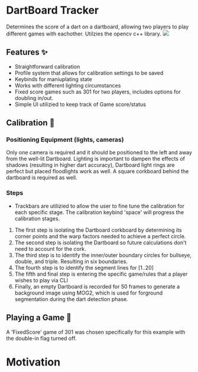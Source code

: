 # DartBoard Tracker
Determines the score of a dart on a dartboard, allowing two players to play different games with eachother. Utilzies the opencv c++ library.
![](https://github.com/ayirac/DartBoard-Tracker/301-progression.gif)

## Features :sparkles:
- Straightforward calibration
- Profile system that allows for calibration settings to be saved
- Keybinds for maniuplating state
- Works with different lighting circumstances
- Fixed score games such as 301 for two players, includes options for doubling in/out.
- Simple UI utilizied to keep track of Game score/status

## Calibration :wrench:
### Positioning Equipment (lights, cameras)
Only one camera is required and it should be positioned to the left and away from the well-lit Dartboard. Lighting is important to dampen the effects of shadows (resulting in higher dart accuracy), Dartboard light rings are perfect but placed floodlights work as well. A square corkboard behind the dartboard is required as well.

### Steps
* Trackbars are utilizied to allow the user to fine tune the calibration for each specific stage. The calibration keybind 'space' will progress the calibration stages.
1. The first step is isolating the Dartboard corkboard by determining its corner points and the warp factors needed to achieve a perfect circle.
2. The second step is isolating the Dartboard so future calculations don't need to account for the cork.
3. The third step is to identify the inner/outer boundary circles for bullseye, double, and triple. Resulting in six boundaries.
4. The fourth step is to identify the segment lines for [1..20]
5. The fifth and final step is entering the specific game/rules that a player wishes to play via CLI
6. Finally, an empty Dartboard is recorded for 50 frames to generate a background image using MOG2, which is used for forground segmentation during the dart detection phase.

## Playing a Game :dart:
A 'FixedScore' game of 301 was chosen specifically for this example with the double-in flag turned off.

# Motivation

